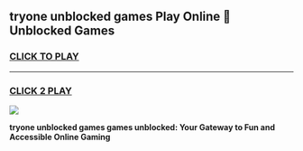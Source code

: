 
## tryone unblocked games Play Online 👋 Unblocked Games
<h3>
<a href="https://premium.freeplayer.one?title=tryone_unblocked_games&ref=19F">CLICK TO PLAY</a></h3>
<hr>

<h3>
<a href="https://premium.freeplayer.one?title=tryone_unblocked_games&ref=19F">CLICK 2 PLAY</a>
  
</h3>

<a href="https://premium.freeplayer.one?title=tryone_unblocked_games&ref=19F"><img src="https://clearcache.store/games.png"></a>


**tryone unblocked games games unblocked: Your Gateway to Fun and Accessible Online Gaming**
